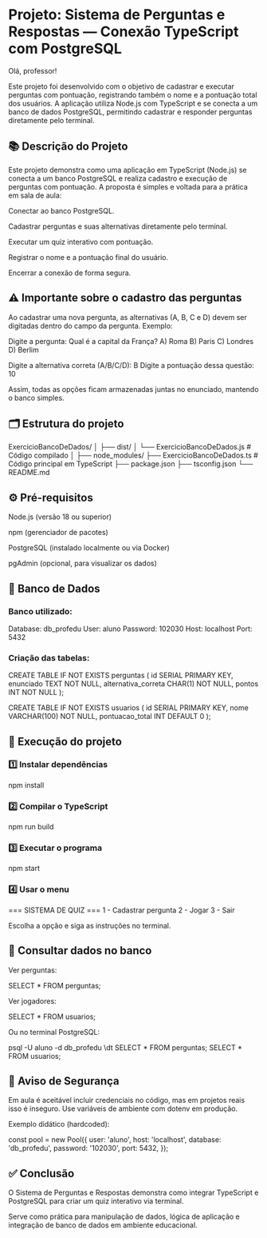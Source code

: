 # Projeto: Sistema de Perguntas e Respostas — Conexão TypeScript com PostgreSQL

Olá, professor!

Este projeto foi desenvolvido com o objetivo de cadastrar e executar perguntas com pontuação, registrando também o nome e a pontuação total dos usuários.
A aplicação utiliza Node.js com TypeScript e se conecta a um banco de dados PostgreSQL, permitindo cadastrar e responder perguntas diretamente pelo terminal.

## 📚 Descrição do Projeto

Este projeto demonstra como uma aplicação em TypeScript (Node.js) se conecta a um banco PostgreSQL e realiza cadastro e execução de perguntas com pontuação.
A proposta é simples e voltada para a prática em sala de aula:

Conectar ao banco PostgreSQL.

Cadastrar perguntas e suas alternativas diretamente pelo terminal.

Executar um quiz interativo com pontuação.

Registrar o nome e a pontuação final do usuário.

Encerrar a conexão de forma segura.

## ⚠️ Importante sobre o cadastro das perguntas

Ao cadastrar uma nova pergunta, as alternativas (A, B, C e D) devem ser digitadas dentro do campo da pergunta.
Exemplo:

Digite a pergunta:
Qual é a capital da França?
A) Roma  B) Paris  C) Londres  D) Berlim

Digite a alternativa correta (A/B/C/D): B
Digite a pontuação dessa questão: 10


Assim, todas as opções ficam armazenadas juntas no enunciado, mantendo o banco simples.

## 🗂️ Estrutura do projeto
ExercicioBancoDeDados/
│
├── dist/
│   └── ExercicioBancoDeDados.js   # Código compilado
│
├── node_modules/
├── ExercicioBancoDeDados.ts       # Código principal em TypeScript
├── package.json
├── tsconfig.json
└── README.md

## ⚙️ Pré-requisitos

Node.js (versão 18 ou superior)

npm (gerenciador de pacotes)

PostgreSQL (instalado localmente ou via Docker)

pgAdmin (opcional, para visualizar os dados)

## 🐘 Banco de Dados

### Banco utilizado:

Database: db_profedu
User: aluno
Password: 102030
Host: localhost
Port: 5432


### Criação das tabelas:

CREATE TABLE IF NOT EXISTS perguntas (
    id SERIAL PRIMARY KEY,
    enunciado TEXT NOT NULL,
    alternativa_correta CHAR(1) NOT NULL,
    pontos INT NOT NULL
);

CREATE TABLE IF NOT EXISTS usuarios (
    id SERIAL PRIMARY KEY,
    nome VARCHAR(100) NOT NULL,
    pontuacao_total INT DEFAULT 0
);

## 🧰 Execução do projeto

### 1️⃣ Instalar dependências

npm install


### 2️⃣ Compilar o TypeScript

npm run build


### 3️⃣ Executar o programa

npm start


### 4️⃣ Usar o menu

=== SISTEMA DE QUIZ ===
1 - Cadastrar pergunta
2 - Jogar
3 - Sair


Escolha a opção e siga as instruções no terminal.

## 🔎 Consultar dados no banco

Ver perguntas:

SELECT * FROM perguntas;


Ver jogadores:

SELECT * FROM usuarios;


Ou no terminal PostgreSQL:

psql -U aluno -d db_profedu
\dt
SELECT * FROM perguntas;
SELECT * FROM usuarios;

## 🔐 Aviso de Segurança

Em aula é aceitável incluir credenciais no código, mas em projetos reais isso é inseguro.
Use variáveis de ambiente com dotenv em produção.

Exemplo didático (hardcoded):

const pool = new Pool({
  user: 'aluno',
  host: 'localhost',
  database: 'db_profedu',
  password: '102030',
  port: 5432,
});

## ✅ Conclusão

O Sistema de Perguntas e Respostas demonstra como integrar TypeScript e PostgreSQL para criar um quiz interativo via terminal.

Serve como prática para manipulação de dados, lógica de aplicação e integração de banco de dados em ambiente educacional.

